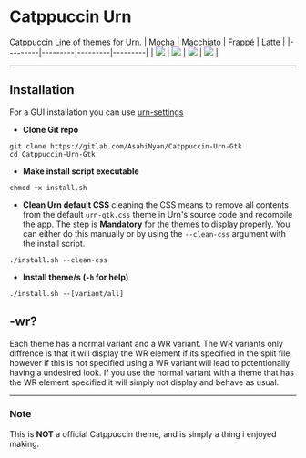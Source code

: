 # Catppuccin Urn
[Catppuccin](https://github.com/catppuccin) Line of themes for [Urn.](https://github.com/paoloose/urn)
| Mocha | Macchiato | Frappé | Latte |
|---------|---------|---------|---------|
| ![](assets/mocha.png) | ![](assets/macchiato.png) | ![](assets/frappe.png) | ![](assets/latte.png) |

---
## Installation
For a GUI installation you can use [urn-settings](https://github.com/mellowawa/urn-settings)
- **Clone Git repo**
```
git clone https://gitlab.com/AsahiNyan/Catppuccin-Urn-Gtk
cd Catppuccin-Urn-Gtk
```

- **Make install script executable**
```
chmod +x install.sh
```

- **Clean Urn default CSS**
cleaning the CSS means to remove all contents from the default `urn-gtk.css` theme in Urn's source code and recompile the app. The step is **Mandatory** for the themes to display properly.
You can either do this manually or by using the `--clean-css` argument with the install script.
```
./install.sh --clean-css
```

- **Install theme/s (`-h` for help)**
```
./install.sh --[variant/all]
```

## -wr?
Each theme has a normal variant and a WR variant. The WR variants only diffrence is that it will display the WR element if its specified in the split file, however if this is not specified using a WR variant will lead to potentionally having a undesired look. If you use the normal variant with a theme that has the WR element specified it will simply not display and behave as usual.

---
### Note
This is **NOT** a official Catppuccin theme, and is simply a thing i enjoyed making.
